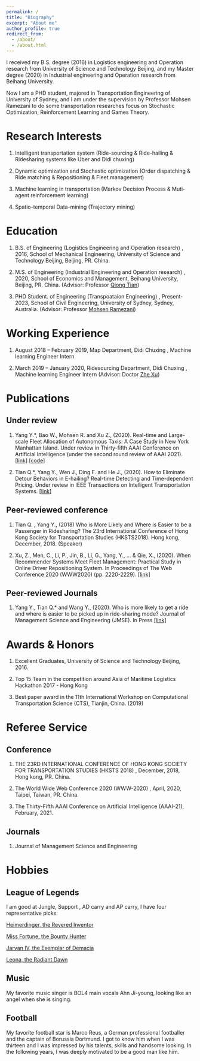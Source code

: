 ```yaml
---
permalink: /
title: "Biography"
excerpt: "About me"
author_profile: true
redirect_from: 
  - /about/
  - /about.html
---
```


I received my B.S. degree (2016) in Logistics engineering and Operation research from University of Science and Technology Beijing, and my Master degree (2020) in Industrial engineering and Operation research from Beihang University. 

Now I am a PHD student, majored in Transportation Engineering of University of Sydney, and I am under the supervision by Professor Mohsen Ramezani to do some transportation researches focus on Stochastic Optimization, Reinforcement Learning and Games Theory.

# Research Interests


1. Intelligent transportation system (Ride-sourcing & Ride-hailing & Ridesharing systems like Uber and Didi chuxing)

2. Dynamic optimization and Stochastic optimization (Order dispatching & Ride matching & Repositioning & Fleet management)

3. Machine learning in transportation (Markov Decision Process & Muti-agent reinforcement learning)

4. Spatio-temporal Data-mining (Trajectory mining)

# Education

1. B.S. of Engineering (Logistics Engineering and Operation research) , 2016, School of Mechanical Engineering, University of Science and Technology Beijing, Beijing, PR. China.

2. M.S. of Engineering (Industrial Engineering and Operation research) , 2020, School of Economics and Management, Beihang University, Beijing, PR. China. (Advisor: Professor [Qiong Tian](http://semen.buaa.edu.cn/Faculty/Behavior_and_Operation_Management/TIAN_Qiong/Profile.htm))

3. PHD Student. of Engineering (Transpoataion Engineering) , Present-2023, School of Civil Engineering, University of Sydney, Sydney, Australia. (Advisor: Professor [Mohsen Ramezani](https://www.sydney.edu.au/engineering/about/our-people/academic-staff/mohsen-ramezani.html#collapseBio))

# Working Experience

1. August 2018 – February 2019, Map Department, Didi Chuxing , Machine learning Engineer Intern

2. March 2019 – January 2020, Ridesourcing Department, Didi Chuxing , Machine learning Engineer Intern (Advisor: Doctor [Zhe Xu](https://sites.google.com/site/zhexuutssjtu/))

# Publications

## Under review

1. Yang Y.*, Bao W., Mohsen R. and Xu Z., (2020). Real-time and Large-scale Fleet Allocation of Autonomous Taxis: A Case Study in New York Manhattan Island. Under review in Thirty-fifth AAAI Conference on Artificial Intelligence (under the second round review of AAAI 2021). [\[link\]](https://arxiv.org/abs/2009.02762)  [\[code\]](https://github.com/marco-yue/AAAI2021-Repositioning)

2. Tian Q.*, Yang Y., Wen J., Ding F. and He J., (2020). How to Eliminate Detour Behaviors in E-hailing? Real-time Detecting and Time-dependent Pricing. Under review in IEEE Transactions on Intelligent Transportation Systems. [\[link\]](https://arxiv.org/abs/1910.06949)

## Peer-reviewed conference

1. Tian Q. , Yang Y., (2018) Who is More Likely and Where is Easier to be a Passenger in Ridesharing? The 23rd International Conference of Hong Kong Society for Transportation Studies (HKSTS2018). Hong kong, December, 2018. (Speaker)

2. Xu, Z., Men, C., Li, P., Jin, B., Li, G., Yang, Y., ... & Qie, X., (2020). When Recommender Systems Meet Fleet Management: Practical Study in Online Driver Repositioning System. In Proceedings of The Web Conference 2020 (WWW2020) (pp. 2220-2229). [\[link\]](https://dl.acm.org/doi/abs/10.1145/3366423.3380287)


## Peer-reviewed Journals

1. Yang Y., Tian Q.* and Wang Y., (2020). Who is more likely to get a ride and where is easier to be picked up in ride-sharing mode? Journal of Management Science and Engineering (JMSE). In Press [\[link\]](https://www.sciencedirect.com/science/article/pii/S2096232020300445)



# Awards & Honors

1. Excellent Graduates, University of Science and Technology Beijing, 2016.

2. Top 15 Team in the competition around Asia of Maritime Logistics Hackathon 2017 - Hong Kong

3. Best paper award in the 11th International Workshop on Computational Transportation Science (CTS), Tianjin, China. (2019)


# Referee Service

## Conference

1. THE 23RD INTERNATIONAL CONFERENCE OF HONG KONG SOCIETY FOR TRANSPORTATION STUDIES (HKSTS 2018) , December, 2018, Hong kong, PR. China.

2. The World Wide Web Conference 2020 (WWW-2020) , April, 2020, Taipei, Taiwan, PR. China.

3. The Thirty-Fifth AAAI Conference on Artificial Intelligence (AAAI-21), February, 2021.

## Journals

1. Journal of Management Science and Engineering

# Hobbies

## League of Legends

I am good at Jungle, Support , AD carry and AP carry, I have four representative picks:

[Heimerdinger, the Revered Inventor](https://na.leagueoflegends.com/en-us/champions/heimerdinger/)

[Miss Fortune, the Bounty Hunter](https://na.leagueoflegends.com/en-us/champions/miss-fortune/)

[Jarvan IV, the Exemplar of Demacia](https://na.leagueoflegends.com/en-us/champions/jarvan-iv/)

[Leona, the Radiant Dawn](https://na.leagueoflegends.com/en-us/champions/leona/)

## Music

My favorite music singer is BOL4 main vocals Ahn Ji-young, looking like an angel when she is singing.

## Football

My favorite football star is Marco Reus,  a German professional footballer and the captain of  Borussia Dortmund. I got to know him when I was thirteen and I was impressed by his talents, skills and handsome looking. In the following years, I was deeply motivated to be a good man like him.

